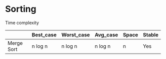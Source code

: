 # Sorting

Time complexity 

||Best_case|Worst_case|Avg_case|Space |Stable |
|-   |-        |-         |-       |-     |-  |
|Merge Sort|n log n|n log n|n log n |n |Yes|